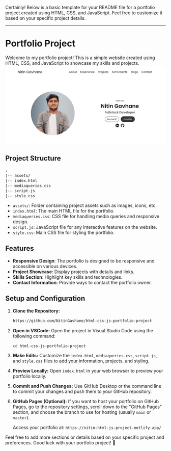 Certainly! Below is a basic template for your README file for a portfolio project created using HTML, CSS, and JavaScript. Feel free to customize it based on your specific project details.

---

# Portfolio Project

Welcome to my portfolio project! This is a simple website created using HTML, CSS, and JavaScript to showcase my skills and projects.
![Portfolio Preview](assets/Home.PNG)


## Project Structure

```
.
|-- assets/
|-- index.html
|-- mediaqueries.css
|-- script.js
|-- style.css
```

- `assets/`: Folder containing project assets such as images, icons, etc.
- `index.html`: The main HTML file for the portfolio.
- `mediaqueries.css`: CSS file for handling media queries and responsive design.
- `script.js`: JavaScript file for any interactive features on the website.
- `style.css`: Main CSS file for styling the portfolio.

## Features

- **Responsive Design**: The portfolio is designed to be responsive and accessible on various devices.
- **Project Showcase**: Display projects with details and links.
- **Skills Section**: Highlight key skills and technologies.
- **Contact Information**: Provide ways to contact the portfolio owner.

## Setup and Configuration

1. **Clone the Repository:**
   ```bash
   https://github.com/NitinGavhane/html-css-js-portfolio-project
   ```

2. **Open in VSCode:**
   Open the project in Visual Studio Code using the following command:
   ```bash
   cd html-css-js-portfolio-project
   ```

3. **Make Edits:**
   Customize the `index.html`, `mediaqueries.css`, `script.js`, and `style.css` files to add your information, projects, and styling.

4. **Preview Locally:**
   Open `index.html` in your web browser to preview your portfolio locally.

5. **Commit and Push Changes:**
   Use GitHub Desktop or the command line to commit your changes and push them to your GitHub repository.

6. **GitHub Pages (Optional):**
   If you want to host your portfolio on GitHub Pages, go to the repository settings, scroll down to the "GitHub Pages" section, and choose the branch to use for hosting (usually `main` or `master`).

   Access your portfolio at: `https://nitin-html-js-project.netlify.app/`

Feel free to add more sections or details based on your specific project and preferences. Good luck with your portfolio project! 🚀
